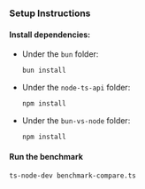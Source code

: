 ### Setup Instructions

#### Install dependencies:
- Under the `bun` folder:
  ```bash
  bun install

- Under the `node-ts-api` folder:
   ```bash
  npm install

- Under the `bun-vs-node` folder:
   ```bash
  npm install

#### Run the benchmark
   ```bash
   ts-node-dev benchmark-compare.ts
   
